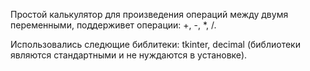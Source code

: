 Простой калькулятор для произведения операций между двумя переменными, поддерживет операции: +, -, *, /.

Использовались следющие библитеки: tkinter, decimal (библиотеки являются стандартными и не нуждаются в установке).
